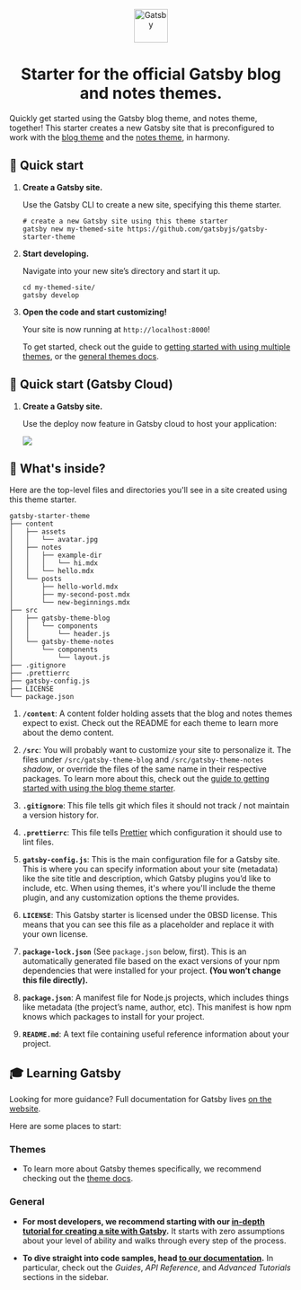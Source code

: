 <p align="center">
  <a href="https://www.gatsbyjs.com">
    <img alt="Gatsby" src="https://www.gatsbyjs.com/Gatsby-Monogram.svg" width="60" />
  </a>
</p>
<h1 align="center">
  Starter for the official Gatsby blog and notes themes.
</h1>

Quickly get started using the Gatsby blog theme, and notes theme, together! This starter creates a new Gatsby site that is preconfigured to work with the [blog theme](https://www.npmjs.com/package/gatsby-theme-blog) and the [notes theme](https://www.npmjs.com/package/gatsby-theme-notes), in harmony.

## 🚀 Quick start

1.  **Create a Gatsby site.**

    Use the Gatsby CLI to create a new site, specifying this theme starter.

    ```shell
    # create a new Gatsby site using this theme starter
    gatsby new my-themed-site https://github.com/gatsbyjs/gatsby-starter-theme
    ```

2.  **Start developing.**

    Navigate into your new site’s directory and start it up.

    ```shell
    cd my-themed-site/
    gatsby develop
    ```

3.  **Open the code and start customizing!**

    Your site is now running at `http://localhost:8000`!

    To get started, check out the guide to [getting started with using multiple themes](https://gatsbyjs.com/docs/themes/using-a-gatsby-theme), or the [general themes docs](https://gatsbyjs.com/docs/themes).

## 🚀 Quick start (Gatsby Cloud)

1.  **Create a Gatsby site.**

    Use the deploy now feature in Gatsby cloud to host your application:

    [<img src="https://www.gatsbyjs.com/deploynow.svg">](https://www.gatsbyjs.com/dashboard/deploynow?url=https://github.com/gatsbyjs/gatsby-starter-theme)

## 🧐 What's inside?

Here are the top-level files and directories you'll see in a site created using this theme starter.

```text
gatsby-starter-theme
├── content
│   ├── assets
│   │   └── avatar.jpg
│   ├── notes
│   │   ├── example-dir
│   │   │   └── hi.mdx
│   │   └── hello.mdx
│   └── posts
│       ├── hello-world.mdx
│       ├── my-second-post.mdx
│       └── new-beginnings.mdx
├── src
│   ├── gatsby-theme-blog
│   │   └── components
│   │       └── header.js
│   └── gatsby-theme-notes
│       └── components
│           └── layout.js
├── .gitignore
├── .prettierrc
├── gatsby-config.js
├── LICENSE
└── package.json
```

1.  **`/content`**: A content folder holding assets that the blog and notes themes expect to exist. Check out the README for each theme to learn more about the demo content.

2.  **`/src`**: You will probably want to customize your site to personalize it. The files under `/src/gatsby-theme-blog` and `/src/gatsby-theme-notes` _shadow_, or override the files of the same name in their respective packages. To learn more about this, check out the [guide to getting started with using the blog theme starter](https://gatsbyjs.com/docs/themes/using-a-gatsby-theme).

3.  **`.gitignore`**: This file tells git which files it should not track / not maintain a version history for.

4.  **`.prettierrc`**: This file tells [Prettier](https://prettier.io/) which configuration it should use to lint files.

5.  **`gatsby-config.js`**: This is the main configuration file for a Gatsby site. This is where you can specify information about your site (metadata) like the site title and description, which Gatsby plugins you’d like to include, etc. When using themes, it's where you'll include the theme plugin, and any customization options the theme provides.

6.  **`LICENSE`**: This Gatsby starter is licensed under the 0BSD license. This means that you can see this file as a placeholder and replace it with your own license.

7.  **`package-lock.json`** (See `package.json` below, first). This is an automatically generated file based on the exact versions of your npm dependencies that were installed for your project. **(You won’t change this file directly).**

8.  **`package.json`**: A manifest file for Node.js projects, which includes things like metadata (the project’s name, author, etc). This manifest is how npm knows which packages to install for your project.

9.  **`README.md`**: A text file containing useful reference information about your project.

## 🎓 Learning Gatsby

Looking for more guidance? Full documentation for Gatsby lives [on the website](https://www.gatsbyjs.com/).

Here are some places to start:

### Themes

- To learn more about Gatsby themes specifically, we recommend checking out the [theme docs](https://www.gatsbyjs.com/docs/themes/).

### General

- **For most developers, we recommend starting with our [in-depth tutorial for creating a site with Gatsby](https://www.gatsbyjs.com/tutorial/).** It starts with zero assumptions about your level of ability and walks through every step of the process.

- **To dive straight into code samples, head [to our documentation](https://www.gatsbyjs.com/docs/).** In particular, check out the _Guides_, _API Reference_, and _Advanced Tutorials_ sections in the sidebar.
